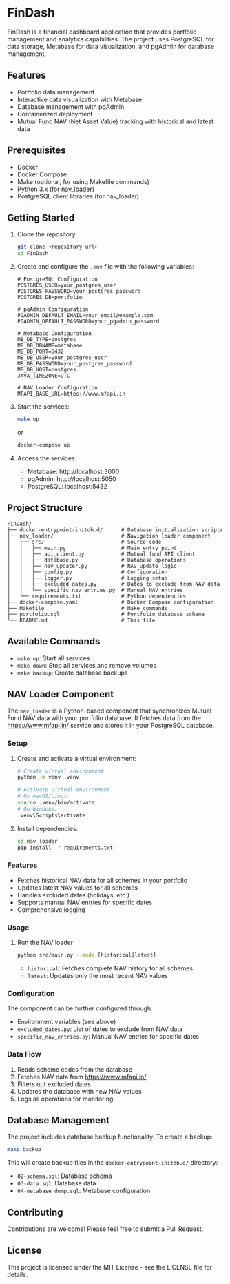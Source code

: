 # FinDash

FinDash is a financial dashboard application that provides portfolio management and analytics capabilities. The project uses PostgreSQL for data storage, Metabase for data visualization, and pgAdmin for database management.

## Features

- Portfolio data management
- Interactive data visualization with Metabase
- Database management with pgAdmin
- Containerized deployment
- Mutual Fund NAV (Net Asset Value) tracking with historical and latest data

## Prerequisites

- Docker
- Docker Compose
- Make (optional, for using Makefile commands)
- Python 3.x (for nav_loader)
- PostgreSQL client libraries (for nav_loader)

## Getting Started

1. Clone the repository:
   ```bash
   git clone <repository-url>
   cd FinDash
   ```

2. Create and configure the `.env` file with the following variables:

   ```env
   # PostgreSQL Configuration
   POSTGRES_USER=your_postgres_user
   POSTGRES_PASSWORD=your_postgres_password
   POSTGRES_DB=portfolio

   # pgAdmin Configuration
   PGADMIN_DEFAULT_EMAIL=your_email@example.com
   PGADMIN_DEFAULT_PASSWORD=your_pgadmin_password

   # Metabase Configuration
   MB_DB_TYPE=postgres
   MB_DB_DBNAME=metabase
   MB_DB_PORT=5432
   MB_DB_USER=your_postgres_user
   MB_DB_PASSWORD=your_postgres_password
   MB_DB_HOST=postgres
   JAVA_TIMEZONE=UTC

   # NAV Loader Configuration
   MFAPI_BASE_URL=https://www.mfapi.in
   ```

3. Start the services:
   ```bash
   make up
   ```
   or
   ```bash
   docker-compose up
   ```

4. Access the services:
   - Metabase: http://localhost:3000
   - pgAdmin: http://localhost:5050
   - PostgreSQL: localhost:5432

## Project Structure

```
FinDash/
├── docker-entrypoint-initdb.d/      # Database initialization scripts
├── nav_loader/                      # Navigation loader component
│   ├── src/                         # Source code
│   │   ├── main.py                  # Main entry point
│   │   ├── api_client.py            # Mutual fund API client
│   │   ├── database.py              # Database operations
│   │   ├── nav_updater.py           # NAV update logic
│   │   ├── config.py                # Configuration
│   │   ├── logger.py                # Logging setup
│   │   ├── excluded_dates.py        # Dates to exclude from NAV data
│   │   └── specific_nav_entries.py  # Manual NAV entries
│   └── requirements.txt             # Python dependencies
├── docker-compose.yaml              # Docker Compose configuration
├── Makefile                         # Make commands
├── portfolio.sql                    # Portfolio database schema
└── README.md                        # This file
```

## Available Commands

- `make up`: Start all services
- `make down`: Stop all services and remove volumes
- `make backup`: Create database backups

## NAV Loader Component

The `nav_loader` is a Python-based component that synchronizes Mutual Fund NAV data with your portfolio database. It fetches data from the https://www.mfapi.in/ service and stores it in your PostgreSQL database.

### Setup

1. Create and activate a virtual environment:
   ```bash
   # Create virtual environment
   python -m venv .venv

   # Activate virtual environment
   # On macOS/Linux:
   source .venv/bin/activate
   # On Windows:
   .venv\Scripts\activate
   ```

2. Install dependencies:
   ```bash
   cd nav_loader
   pip install -r requirements.txt
   ```

### Features

- Fetches historical NAV data for all schemes in your portfolio
- Updates latest NAV values for all schemes
- Handles excluded dates (holidays, etc.)
- Supports manual NAV entries for specific dates
- Comprehensive logging

### Usage

1. Run the NAV loader:
   ```bash
   python src/main.py --mode [historical|latest]
   ```

   - `historical`: Fetches complete NAV history for all schemes
   - `latest`: Updates only the most recent NAV values

### Configuration

The component can be further configured through:
- Environment variables (see above)
- `excluded_dates.py`: List of dates to exclude from NAV data
- `specific_nav_entries.py`: Manual NAV entries for specific dates

### Data Flow

1. Reads scheme codes from the database
2. Fetches NAV data from https://www.mfapi.in/
3. Filters out excluded dates
4. Updates the database with new NAV values
5. Logs all operations for monitoring

## Database Management

The project includes database backup functionality. To create a backup:

```bash
make backup
```

This will create backup files in the `docker-entrypoint-initdb.d/` directory:
- `02-schema.sql`: Database schema
- `03-data.sql`: Database data
- `04-metabase_dump.sql`: Metabase configuration

## Contributing

Contributions are welcome! Please feel free to submit a Pull Request.

## License

This project is licensed under the MIT License - see the LICENSE file for details.
